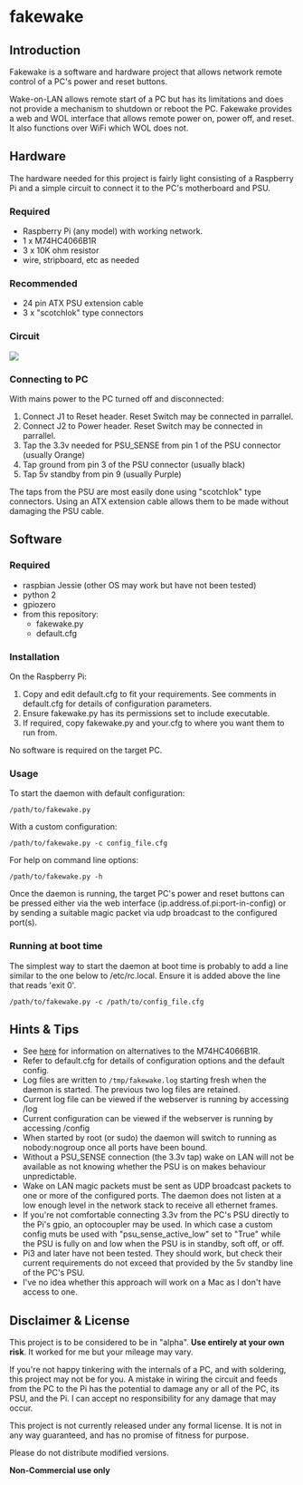 # fakewake

## Introduction

Fakewake is a software and hardware project that allows 
network remote control of a PC's power and reset buttons.

Wake-on-LAN allows remote start of a PC but has its limitations 
and does not provide a mechanism to shutdown or reboot the PC.
Fakewake provides a web and WOL interface that allows remote power on, 
power off, and reset. It also functions over WiFi which WOL does not.

## Hardware

The hardware needed for this project is fairly light consisting of a Raspberry Pi 
and a simple circuit to connect it to the PC's motherboard and PSU.

### Required

- Raspberry Pi (any model) with working network.
- 1 x M74HC4066B1R
- 3 x 10K ohm resistor
- wire, stripboard, etc as needed

### Recommended

- 24 pin ATX PSU extension cable
- 3 x "scotchlok" type connectors

### Circuit

![](circuit.png)

### Connecting to PC

With mains power to the PC turned off and disconnected:

1. Connect J1 to Reset header. Reset Switch may be connected in parrallel.
2. Connect J2 to Power header. Reset Switch may be connected in parrallel.
3. Tap the 3.3v needed for PSU_SENSE from pin 1 of the PSU connector (usually Orange)
4. Tap ground from pin 3 of the PSU connector (usually black)
5. Tap 5v standby from pin 9 (usually Purple)

The taps from the PSU are most easily done using "scotchlok" type connectors. 
Using an ATX extension cable allows them to be made without damaging the PSU cable.

## Software

### Required

- raspbian Jessie (other OS may work but have not been tested)
- python 2
- gpiozero
- from this repository:
  - fakewake.py
  - default.cfg

### Installation

On the Raspberry Pi:

1. Copy and edit default.cfg to fit your requirements. See comments in 
default.cfg for details of configuration parameters.
2. Ensure fakewake.py has its permissions set to include executable.
3. If required, copy fakewake.py and your.cfg to where you want them to
run from.

No software is required on the target PC.

### Usage

To start the daemon with default configuration:

	/path/to/fakewake.py

With a custom configuration:

	/path/to/fakewake.py -c config_file.cfg

For help on command line options:

	/path/to/fakewake.py -h

Once the daemon is running, the target PC's power and reset buttons can be pressed
either via the web interface (ip.address.of.pi:port-in-config) or by sending a suitable
magic packet via udp broadcast to the configured port(s).

### Running at boot time

The simplest way to start the daemon at boot time is probably to add a line
similar to the one below to /etc/rc.local. Ensure it is added above the line that reads 
'exit 0'.

	/path/to/fakewake.py -c /path/to/config_file.cfg

## Hints & Tips

- See [here](alternatives.md) for information on alternatives to the M74HC4066B1R.
- Refer to default.cfg for details of configuration options and the default config.
- Log files are written to `/tmp/fakewake.log` starting fresh when the daemon is started. 
The previous two log files are retained.
- Current log file can be viewed if the webserver is running by accessing <server>/log
- Current configuration can be viewed if the webserver is running by accessing <server>/config
- When started by root (or sudo) the daemon will switch to running as nobody:nogroup 
once all ports have been bound.
- Without a PSU_SENSE connection (the 3.3v tap) wake on LAN will not be available as
not knowing whether the PSU is on makes behaviour unpredictable.
- Wake on LAN magic packets must be sent as UDP broadcast packets to one or more of 
the configured ports. The daemon does not listen at a low enough level in the network stack 
to receive all ethernet frames.
- If you're not comfortable connecting 3.3v from the PC's PSU directly to the Pi's gpio, an 
optocoupler may be used. In which case a custom config muts be used with "psu_sense_active_low"
set to "True"
while the PSU is fully on and low when the PSU is in standby, soft off, or off.
- Pi3 and later have not been tested. They should work, but check their current requirements 
do not exceed that provided by the 5v standby line of the PC's PSU.
- I've no idea whether this approach will work on a Mac as I don't have access to one.

## Disclaimer & License

This project is to be considered to be in "alpha". __Use entirely at your own risk__. It 
worked for me but your mileage may vary.

If you're not happy tinkering with the internals of a PC, and with soldering, this project 
may not be for you. A mistake in wiring the circuit and feeds from the PC to the Pi has 
the potential to damage any or all of the PC, its PSU, and the Pi. I can accept no 
responsibility for any damage that may occur.

This project is not currently released under any formal license. It is not in any way guaranteed, 
and has no promise of fitness for purpose.

Please do not distribute modified versions.

__Non-Commercial use only__
